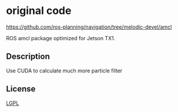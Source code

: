 # original code
https://github.com/ros-planning/navigation/tree/melodic-devel/amcl


ROS amcl package optimized for Jetson TX1.

## Description
Use CUDA to calculate much more particle filter

## License
[LGPL](http://wiki.ros.org/amcl)
